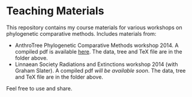 # Teaching Materials

This repository contains my course materials for various workshops on phylogenetic comparative methods. Includes materials from:
* AnthroTree Phylogenetic Comparative Methods workshop 2014. 
A compiled pdf is available [here](http://figshare.com/articles/PGLSProblemSet2014/1235537). The data, tree and TeX file are in the folder above.
* Linnaean Society Radiations and Extinctions workshop 2014 (with Graham Slater). 
A compiled pdf *will be available soon*. The data, tree and TeX file  are in the folder above.

Feel free to use and share.

